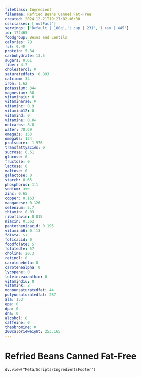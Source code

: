 ```yaml
---
fileClass: Ingredient
filename: Refried Beans Canned Fat-Free
created: 2024-12-21T19:27:02-06:00
cssclasses: ['nutFact']
servings: ['Default | 100g','1 cup | 231','1 can | 445']
id: 172465
foodgroup: Beans and Lentils
calories: 79
fat: 0.45
protein: 5.34
carbohydrate: 13.5
sugars: 0.61
fiber: 4.7
cholesterol: 0
saturatedfats: 0.093
calcium: 34
iron: 1.62
potassium: 344
magnesium: 38
vitaminaiu: 0
vitaminarae: 0
vitaminc: 0.9
vitaminb12: 0
vitamind: 0
vitamine: 0.04
netcarbs: 8.8
water: 78.69
omega3s: 153
omega6s: 134
pralscore: -1.976
transfattyacids: 0
sucrose: 0.61
glucose: 0
fructose: 0
lactose: 0
maltose: 0
galactose: 0
starch: 8.65
phosphorus: 111
sodium: 350
zinc: 0.65
copper: 0.163
manganese: 0.326
selenium: 5.7
thiamin: 0.03
riboflavin: 0.015
niacin: 0.362
pantothenicacid: 0.195
vitaminb6: 0.113
folate: 57
folicacid: 0
foodfolate: 57
folatedfe: 57
choline: 20.3
retinol: 0
carotenebeta: 0
carotenealpha: 0
lycopene: 0
luteinzeaxanthin: 0
vitamindiu: 0
vitamink: 2
monounsaturatedfat: 44
polyunsaturatedfat: 287
ala: 153
epa: 0
dpa: 0
dha: 0
alcohol: 0
caffeine: 0
theobromine: 0
200calorieweight: 253.165
---
```


# Refried Beans Canned Fat-Free

```dataviewjs
dv.view("Meta/Scripts/IngredientsFooter")
```